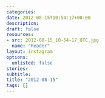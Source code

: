 ```yaml
---
categories:
date: 2012-08-15T10:54:17+00:00
description:
draft: false
resources:
- src: 2012-08-15_10-54-17_UTC.jpg
  name: "header"
layout: instagram
options:
  unlisted: false
stories:
subtitle:
title: "2012-08-15"
tags: []
---
```


 

